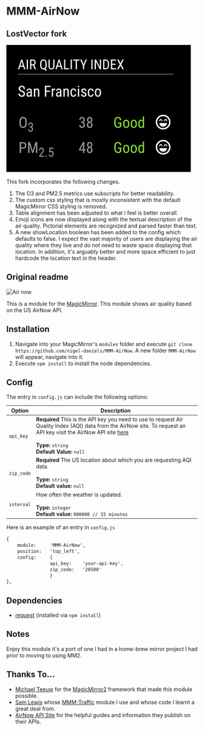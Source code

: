 # MMM-AirNow

## LostVector fork

![Air now](airquality_lostvector.png "Air now.")

This fork incorporates the following changes.

1. The O3 and PM2.5 metrics use subscripts for better readability.
2. The custom css styling that is mostly inconsistent with the default MagicMirror CSS styling is removed.
3. Table alignment has been adjusted to what I feel is better overall.
4. Emoji icons are now displayed along with the textual description of the air quality. Pictorial elements are recognized and parsed faster than text.
5. A new showLocation boolean has been added to the config which defaults to false. 
I expect the vast majority of users are displaying the air quality where they live and do not need to waste space displaying that location.
In addition, it's arguably better and more space efficient to just hardcode the location text in the header.

## Original readme

![Air now](airquality.png "Air now.")

This is a module for the [MagicMirror](https://github.com/MichMich/MagicMirror/tree/develop). This module shows air quality based on the US AirNow API.

## Installation
1. Navigate into your MagicMirror's `modules` folder and execute `git clone https://github.com/nigel-daniels/MMM-AirNow`.  A new folder `MMM-AirNow` will appear, navigate into it.
2. Execute `npm install` to install the node dependencies.

## Config
The entry in `config.js` can include the following options:

|Option|Description|
|---|---|
|`api_key`|**Required** This is the API key you need to use to request Air Quality Index (AQI) data from the AirNow site.  To request an API key visit the AirNow API site [here](https://docs.airnowapi.org/account/request/)<br><br>**Type:** `string`<br>**Default Value:** `null`|
|`zip_code`|**Required** The US location about which you are requesting AQI data.<br><br>**Type:** `string`<br>**Default value:** `null`|
|`interval`|How often the weather is updated.<br><br>**Type:** `integer`<br>**Default value:** `900000 // 15 minutes`|

Here is an example of an entry in `config.js`
```
{
    module:		'MMM-AirNow',
    position:	'top_left',
    config:		{
                api_key:	'your-api-key',
                zip_code:	'20500'
                }
},
```

## Dependencies
- [request](https://www.npmjs.com/package/request) (installed via `npm install`)

## Notes
Enjoy this module it's a port of one I had in a home-brew mirror project I had prior to moving to using MM2.

## Thanks To...
- [Michael Teeuw](https://github.com/MichMich) for the [MagicMirror2](https://github.com/MichMich/MagicMirror/tree/develop) framework that made this module possible.
- [Sam Lewis](https://github.com/SamLewis0602) whose [MMM-Traffic](https://github.com/SamLewis0602/MMM-Traffic) module I use and whose code I learnt a great deal from.
- [AirNow API Site](https://docs.airnowapi.org) for the helpful guides and information they publish on their APIs.
